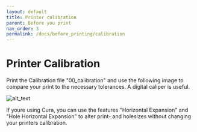```yaml
---
layout: default
title: Printer calibration
parent: Before you print
nav_order: 3
permalink: /docs/before_printing/calibration
---
```



# Printer Calibration


Print the Calibration file "00_calibration" and use the following image to compare your print to the necessary tolerances. A digital caliper is useful.

![alt_text](../calibration/calibration.png)

If youre using Cura, you can use the features "Horizontal Expansion" and "Hole Horizontal Expansion" to alter print- and holesizes without changing your printers calibration.